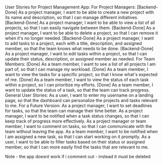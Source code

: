 User Stories for Project Management App:
For Project Managers:
[Backend-Done] As a project manager, I want to be able to create a new project with its name and description, so that I can manage different initiatives.
[Backend-Done] As a project manager, I want to be able to view a list of all projects, so that I can easily navigate between them.
[Backend-Done] As a project manager, I want to be able to delete a project, so that I can remove it when it's no longer needed.
[Backend-Done] As a project manager, I want to add tasks to a project, each with a title, description, and assigned member, so that the team knows what needs to be done.
[Backend-Done] As a project manager, I want to edit tasks within a project, so that I can update their status, description, or assigned member as needed.
For Team Members:
[Done] As a team member, I want to see a list of all projects I am part of, so that I can manage my workload.
[Done] As a team member, I want to view the tasks for a specific project, so that I know what's expected of me.
[Done] As a team member, I want to view the status of each task within a project, so I can prioritize my efforts.
[Done] As a team member, I want to update the status of a task, so that the team can track progress.
General User Stories:
As a user, I want to enter my username on a landing page, so that the dashboard can personalize the projects and tasks relevant to me.
For a Future Version:
As a project manager, I want to set deadlines for tasks, so that the team can manage their time better.
As a project manager, I want to be notified when a task status changes, so that I can keep track of progress more effectively.
As a project manager or team member, I want to comment on tasks, so that I can communicate with the team without leaving the app.
As a team member, I want to be notified when I am assigned a new task, so that I can start working on it promptly.
As a user, I want to be able to filter tasks based on their status or assigned member, so that I can more easily find the tasks that are relevant to me.



Note - the app doesnt work if i comment out - instead it must be deleted 
 <!-- <script>
    // This is a hack to get the previous messages from the server into the client.
    let PREVIOUS_MESSAGES = JSON.parse('{{ messages | tojson }}');
  </script> -->
